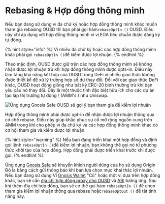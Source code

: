 # Rebasing & Hợp đồng thông minh

Nếu bạn đang sử dụng ví đa chữ ký hoặc hợp đồng thông minh khác muốn tham gia rebasing OUSD thì bạn phải gọi hàm`rebaseOptIn ()` OUSD. Điều này chỉ áp dụng với hợp đồng thông minh vì ví EOA tiêu chuẩn được đăng ký tự động.

{% hint style="info" %}
Ví nhiều đa chữ ký hoặc các hợp đồng thông minh khác phải gọi `rebaseOptIn ()`để kiếm được lợi nhuận.
{% endhint %}

Theo mặc định, OUSD được giữ trên các hợp đồng thông minh sẽ không nhận được lợi nhuận trừ khi hợp đồng thông minh được opts-in. Điều này làm tăng khả năng kết hợp của OUSD trong DeFi vì nhiều giao thức không được thiết kế để xử lý trường hợp số dư thay đổi. Đối với các giao thức DeFi khác, OUSD hoạt động giống như bất kỳ ERC-20 bình thường trừ khi bạn yêu cầu nó thay đổi. Đây là một thuộc tính đặc biệt hữu ích cho các dự án tạo lập thị trường tự động \ (AMM's \) như Uniswap.

![Ứng dụng Gnosis Safe OUSD sẽ gợi ý bạn tham gia để kiếm lợi nhuận](../../.gitbook/assets/ousd-app-in-gnosis-safe.png)

Hợp đồng thông minh phải được opt-in để nhận được lợi nhuận thông qua cơ chế rebase. Điều này giúp khắc phục sự cố mở rộng nguồn cung trên AMM trong khi cho phép ví đa chữ ký và các hợp đồng thông minh khác có cơ hội tham gia và kiếm được lợi nhuận.

{% hint style="warning" %}
Nếu bạn đang triển khai một hợp đồng và định gọi lệnh `rebaseOptIn ()`để kiếm lợi nhuận, bạn không thể gọi nó từ phương thức khởi tạo của hợp đồng. Hợp đồng phải được triển khai trước khi được gọi.
{% endhint %}

Ứng dụng [ Gnosis Safe](https://gnosis-safe.io/) sẽ khuyến khích người dùng của họ sử dụng Origin Đô la bằng cách gửi thông báo khi bạn lựa chọn mục khai thác lợi nhuận. Nếu bạn đang sử dụng Ví [Gnosis Wallet](https://github.com/gnosis/MultiSigWallet) "Cũ" hoặc một ví dựa trên hợp đồng khác, bạn sẽ cần [địa chỉ hợp đồng proxy cho OUSD](../../smart-contracts/registry.md) và [ABI](https://api.etherscan.io/api?module=contract&action=getabi&address=0x1ae95dd4eeae7ed03da79856c2d44ffa3318f805) tương ứng. Sau khi thêm địa chỉ hợp đồng, bạn sẽ có thể gọi hàm `rebaseOptIn ()` để chọn tham gia kiếm lợi nhuận thông qua rebase hoặc`rebaseOptOut ()` để tắt tính năng này.





